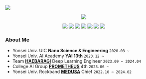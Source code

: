 <a href="https://hits.seeyoufarm.com"><img src="https://hits.seeyoufarm.com/api/count/incr/badge.svg?url=https%3A%2F%2Fgithub.com%2FJunhyeongPark-kr%2Fhit-counter&count_bg=%23001FFF&title_bg=%23555555&icon=checkmarx.svg&icon_color=%23FFFFFF&title=Visited&edge_flat=false"/></a>
<p align="center">
  <img src="https://capsule-render.vercel.app/api?type=venom&color=auto&height=300&section=header&text=Hi!🙌%20I%20am%20Junhyeong%20Park&fontSize=40&fontColor=000000" />
</p>

  <p align="center">
    <a href="https://www.tensorflow.org" target="_blank"><img src="https://img.shields.io/badge/TensorFlow-%23FF6F00?style=for-the-badge&logo=TensorFlow&logoColor=white"/></a>
    <a href="https://pytorch.org" target="_blank"><img src="https://img.shields.io/badge/PyTorch-%23EE4C2C?style=for-the-badge&logo=PyTorch&logoColor=white"/></a>
    <a href="https://reactjs.org" target="_blank"><img src="https://img.shields.io/badge/React-%2361DAFB?style=for-the-badge&logo=React&logoColor=white"/></a>
    <a href="https://nextjs.org" target="_blank"><img src="https://img.shields.io/badge/Next.js-%23000000?style=for-the-badge&logo=nextdotjs&logoColor=white"/></a>
    <a href="https://flutter.dev" target="_blank"><img src="https://img.shields.io/badge/Flutter-%2302569B?style=for-the-badge&logo=Flutter&logoColor=white"/></a>
    <a href="https://www.djangoproject.com" target="_blank"><img src="https://img.shields.io/badge/Django-%23092E20?style=for-the-badge&logo=Django&logoColor=white"/></a>
    <a href="https://aws.amazon.com" target="_blank"><img src="https://img.shields.io/badge/AWS-%23FF9900?style=for-the-badge&logo=amazonaws&logoColor=white"/></a>
  </p>
  


### About Me
  - Yonsei Univ. UIC **Nano Science & Engineering** `2020.03 ~`
  - Yonsei Univ. AI Academy **YAI 13th** `2023.12 ~`
  - Team **[HAEBARAGI](https://github.com/sunnybraille)** Deep Learning Engineer `2023.09 ~ 2024.04`
  - College AI Group **[PROMETHEUS](https://github.com/Prometheus-AI-Project)** 4th `2023.06 ~`
  - Yonsei Univ. Rockband **[MEDUSA](https://www.youtube.com/@yonseimedusa_official)** Chief `2022.10 ~ 2024.02`
